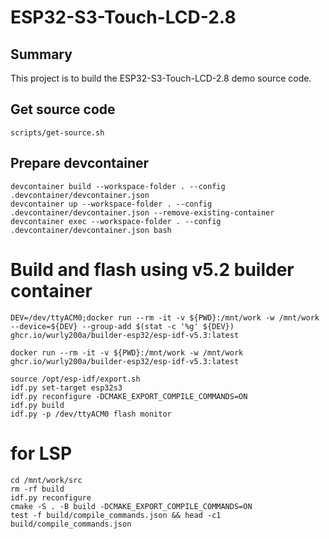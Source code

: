 # ESP32-S3-Touch-LCD-2.8

## Summary

This project is to build the ESP32-S3-Touch-LCD-2.8 demo source code.

## Get source code

```
scripts/get-source.sh
```

## Prepare devcontainer

```
devcontainer build --workspace-folder . --config .devcontainer/devcontainer.json
devcontainer up --workspace-folder . --config .devcontainer/devcontainer.json --remove-existing-container
devcontainer exec --workspace-folder . --config .devcontainer/devcontainer.json bash
```

# Build and flash using v5.2 builder container

```
DEV=/dev/ttyACM0;docker run --rm -it -v ${PWD}:/mnt/work -w /mnt/work --device=${DEV} --group-add $(stat -c '%g' ${DEV}) ghcr.io/wurly200a/builder-esp32/esp-idf-v5.3:latest
```

```
docker run --rm -it -v ${PWD}:/mnt/work -w /mnt/work ghcr.io/wurly200a/builder-esp32/esp-idf-v5.3:latest
```

```
source /opt/esp-idf/export.sh
idf.py set-target esp32s3
idf.py reconfigure -DCMAKE_EXPORT_COMPILE_COMMANDS=ON
idf.py build
idf.py -p /dev/ttyACM0 flash monitor
```

# for LSP

```
cd /mnt/work/src
rm -rf build
idf.py reconfigure
cmake -S . -B build -DCMAKE_EXPORT_COMPILE_COMMANDS=ON
test -f build/compile_commands.json && head -c1 build/compile_commands.json
```

